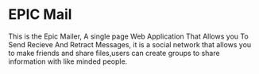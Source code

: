 # EPIC Mail
This is the Epic Mailer, A single page Web Application That Allows you To Send Recieve And Retract Messages, it is a social network that allows you to make friends and share files,users can create groups to share information with like minded people.